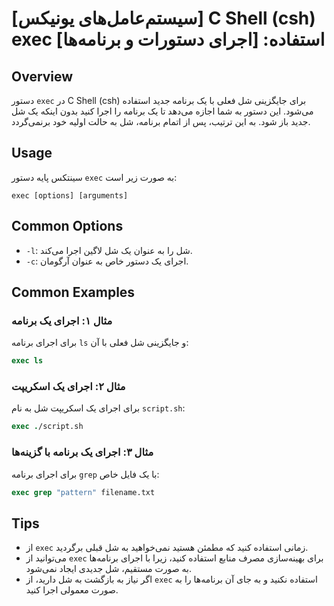 # [سیستم‌عامل‌های یونیکس] C Shell (csh) exec استفاده: [اجرای دستورات و برنامه‌ها]

## Overview
دستور `exec` در C Shell (csh) برای جایگزینی شل فعلی با یک برنامه جدید استفاده می‌شود. این دستور به شما اجازه می‌دهد تا یک برنامه را اجرا کنید بدون اینکه یک شل جدید باز شود. به این ترتیب، پس از اتمام برنامه، شل به حالت اولیه خود برنمی‌گردد.

## Usage
سینتکس پایه دستور `exec` به صورت زیر است:

```
exec [options] [arguments]
```

## Common Options
- `-l`: شل را به عنوان یک شل لاگین اجرا می‌کند.
- `-c`: اجرای یک دستور خاص به عنوان آرگومان.
  
## Common Examples
### مثال ۱: اجرای یک برنامه
برای اجرای برنامه `ls` و جایگزینی شل فعلی با آن:
```csh
exec ls
```

### مثال ۲: اجرای یک اسکریپت
برای اجرای یک اسکریپت شل به نام `script.sh`:
```csh
exec ./script.sh
```

### مثال ۳: اجرای یک برنامه با گزینه‌ها
برای اجرای برنامه `grep` با یک فایل خاص:
```csh
exec grep "pattern" filename.txt
```

## Tips
- از `exec` زمانی استفاده کنید که مطمئن هستید نمی‌خواهید به شل قبلی برگردید.
- می‌توانید از `exec` برای بهینه‌سازی مصرف منابع استفاده کنید، زیرا با اجرای برنامه‌ها به صورت مستقیم، شل جدیدی ایجاد نمی‌شود.
- اگر نیاز به بازگشت به شل دارید، از `exec` استفاده نکنید و به جای آن برنامه‌ها را به صورت معمولی اجرا کنید.